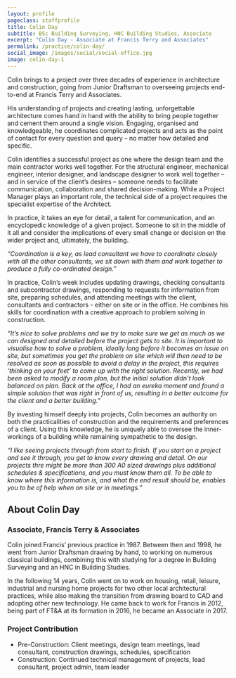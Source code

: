 ```yaml
---
layout: profile
pageclass: staffprofile
title: Colin Day
subtitle: BSc Building Surveying, HNC Building Studies, Associate
excerpt: "Colin Day - Associate at Francis Terry and Associates"
permalink: /practice/colin-day/
social_image: /images/social/social-office.jpg
image: colin-day-1
---
```


<p>
	Colin brings to a project over three decades of experience in architecture and construction, going from Junior Draftsman to overseeing projects end-to-end at Francis Terry and Associates.
</p><p>
	His understanding of projects and creating lasting, unforgettable architecture comes hand in hand with the ability to bring people together and cement them around a single vision. Engaging, organised and knowledgeable, he coordinates complicated projects and acts as the point of contact for every question and query – no matter how detailed and specific.
</p><p>
	Colin identifies a successful project as one where the design team and the main contractor works well together. For the structural engineer, mechanical engineer, interior designer, and landscape designer to work well together – and in service of the client’s desires – someone needs to facilitate communication, collaboration and shared decision-making. While a Project Manager plays an important role, the technical side of a project requires the specialist expertise of the Architect.
</p><p>
	In practice, it takes an eye for detail, a talent for communication, and an encyclopedic knowledge of a given project. Someone to sit in the middle of it all and consider the implications of every small change or decision on the wider project and, ultimately, the building.
</p><p>
	<em>“Coordination is a key, as lead consultant we have to coordinate closely with all the other consultants, we sit down with them and work together to produce a fully co-ordinated design.”</em>
</p><p>
	In practice, Colin’s week includes updating drawings, checking consultants and subcontractor drawings, responding to requests for information from site, preparing schedules, and attending meetings with the client, consultants and contractors - either on site or in the office. He combines his skills for coordination with a creative approach to problem solving in construction.
</p><p>
	<em>“It’s nice to solve problems and we try to make sure we get as much as we can designed and detailed before the project gets to site. It is important to visualise how to solve a problem, ideally long before it becomes an issue on site, but sometimes you get the problem on site which will then need to be resolved as soon as possible to avoid a delay in the project, this requires ‘thinking on your feet’ to come up with the right solution. Recently, we had been asked to modify a room plan, but the initial solution didn’t look balanced on plan. Back at the office, I had an eureka moment and found a simple solution that was right in front of us, resulting in a better outcome for the client and a better building.”</em>
</p><p>
	By investing himself deeply into projects, Colin becomes an authority on both the practicalities of construction and the requirements and preferences of a client. Using this knowledge, he is uniquely able to oversee the inner-workings of a building while remaining sympathetic to the design.
</p><p>
	<em>“I like seeing projects through from start to finish. If you start on a project and see it through, you get to know every drawing and detail. On our projects thre might be more than 300 A0 sized drawings plus additional schedules & specifications, and you must know them all. To be able to know where this information is, and what the end result should be, enables you to be of help when on site or in meetings.”</em>
</p>

<lineout></lineout>
 
<h2 class="bottom">About Colin Day</h2>
<h3>Associate, Francis Terry & Associates</h3>
<p>
	Colin joined Francis’ previous practice in 1987. Between then and 1998, he went from Junior Draftsman drawing by hand, to working on numerous classical buildings, combining this with studying for a degree in Building Surveying and an HNC in Building Studies.
</p><p>
	In the following 14 years, Colin went on to work on housing, retail, leisure, industrial and nursing home projects for two other local architectural practices, while also making the transition from drawing board to CAD and adopting other new technology. He came back to work for Francis in 2012, being part of FT&A at its formation in 2016, he became an Associate in 2017.
</p>

<h3>Project Contribution</h3>
<ul>
	<li>Pre-Construction: Client meetings, design team meetings, lead consultant, construction drawings, schedules, specification</li>
	<li>Construction: Continued technical management of projects, lead consultant, project admin, team leader</li>
</ul>